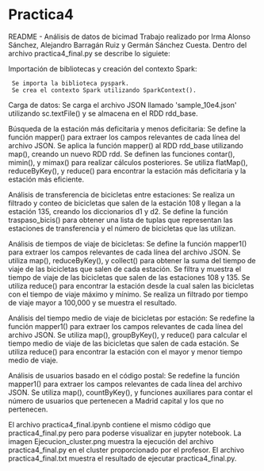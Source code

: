 # Practica4
README - Análisis de datos de bicimad
Trabajo realizado por Irma Alonso Sánchez, Alejandro Barragán Ruiz y Germán Sánchez Cuesta.
Dentro del archivo practica4_final.py se describe lo siguiete:

Importación de bibliotecas y creación del contexto Spark:
     
     Se importa la biblioteca pyspark.
     Se crea el contexto Spark utilizando SparkContext().

Carga de datos:
     Se carga el archivo JSON llamado 'sample_10e4.json' utilizando sc.textFile() y se almacena en el RDD rdd_base.

Búsqueda de la estación más deficitaria y menos deficitaria:
     Se define la función mapper() para extraer los campos relevantes de cada línea del archivo JSON.
     Se aplica la función mapper() al RDD rdd_base utilizando map(), creando un nuevo RDD rdd.
     Se definen las funciones contar(), mimin(), y mimax() para realizar cálculos posteriores.
     Se utiliza flatMap(), reduceByKey(), y reduce() para encontrar la estación más deficitaria y la estación más eficiente.

Análisis de transferencia de bicicletas entre estaciones:
     Se realiza un filtrado y conteo de bicicletas que salen de la estación 108 y llegan a la estación 135, creando los diccionarios d1 y d2.
     Se define la función traspaso_bicis() para obtener una lista de tuplas que representan las estaciones de transferencia y el número de bicicletas que las utilizan.

Análisis de tiempos de viaje de bicicletas:
     Se define la función mapper1() para extraer los campos relevantes de cada línea del archivo JSON.
     Se utiliza map(), reduceByKey(), y collect() para obtener la suma del tiempo de viaje de las bicicletas que salen de cada estación.
     Se filtra y muestra el tiempo de viaje de las bicicletas que salen de las estaciones 108 y 135.
     Se utiliza reduce() para encontrar la estación desde la cual salen las bicicletas con el tiempo de viaje máximo y mínimo.
     Se realiza un filtrado por tiempo de viaje mayor a 100,000 y se muestra el resultado.

Análisis del tiempo medio de viaje de bicicletas por estación:
     Se redefine la función mapper1() para extraer los campos relevantes de cada línea del archivo JSON.
     Se utiliza map(), groupByKey(), y reduce() para calcular el tiempo medio de viaje de las bicicletas que salen de cada estación.
     Se utiliza reduce() para encontrar la estación con el mayor y menor tiempo medio de viaje.

Análisis de usuarios basado en el código postal:
     Se redefine la función mapper1() para extraer los campos relevantes de cada línea del archivo JSON.
     Se utiliza map(), countByKey(), y funciones auxiliares para contar el número de usuarios que pertenecen a Madrid capital y los que no pertenecen.

El archivo practica4_final.ipynb contiene el mismo código que practica4_final.py pero para poderse visualizar en jupyter notebook.
La imagen Ejecucion_cluster.png muestra la ejecución del archivo practica4_final.py en el cluster proporcionado por el profesor.
El archivo practica4_final.txt muestra el resultado de ejecutar practica4_final.py.
